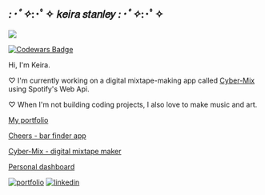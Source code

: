 ##  *:･ﾟ✧*:･ﾟ✧ 𝑘𝑒𝑖𝑟𝑎 𝑠𝑡𝑎𝑛𝑙𝑒𝑦 *:･ﾟ✧*:･ﾟ✧

<img src="https://64.media.tumblr.com/4ac57db98021ffd3a4e6717dee097802/aa44282323a3c36a-66/s500x750/727356ce2f1c9fdf07998fcd735c32d83e30f05d.gif"/>

<a href="https://www.codewars.com/users/keirastanley"><img src="https://www.codewars.com/users/keirastanley/badges/small?theme=light" alt="Codewars Badge"/></a>

Hi, I'm Keira. 

♡ I'm currently working on a digital mixtape-making app called [Cyber-Mix](https://github.com/keirastanley/cybermix) using Spotify's Web Api.

♡ When I'm not building coding projects, I also love to make music and art.

<!-- ⭒☆ ┈┈┈┈┈┈┈┈┈┈┈┈┈┈┈┈┈┈┈┈┈┈┈┈┈┈┈┈┈┈┈┈┈┈┈┈┈┈┈┈┈ ☆⭒ -->

[My portfolio](https://github.com/keirastanley/portfolio)

[Cheers - bar finder app](https://github.com/SchoolOfCode/bc13_final-project_front-end-beast-code)

[Cyber-Mix - digital mixtape maker](https://github.com/keirastanley/cybermix)

[Personal dashboard](https://github.com/keirastanley/personal-dashboard)

<!-- ⭒☆ ┈┈┈┈┈┈┈┈┈┈┈┈┈┈┈┈┈┈┈┈┈┈┈┈┈┈┈┈┈┈┈┈┈┈┈┈┈┈┈┈┈ ☆⭒ -->

[![portfolio](https://img.shields.io/badge/my_portfolio-000?style=for-the-badge&logo=ko-fi&logoColor=white)](https://keirastanley.vercel.app/)
[![linkedin](https://img.shields.io/badge/linkedin-0A66C2?style=for-the-badge&logo=linkedin&logoColor=white)](https://www.linkedin.com/in/keirastanley)

<!-- [![Top Langs](https://github-readme-stats.vercel.app/api/top-langs/?username=keirastanley&theme=buefy)](https://github.com/anuraghazra/github-readme-stats) -->

<!-- [![Keira's GitHub stats](https://github-readme-stats.vercel.app/api?username=keirastanley&theme=buefy&?count_private=true&show_icons=true&&custom_title=My%20Stats&&hide_border=true)](https://github.com/anuraghazra/github-readme-stats) -->
